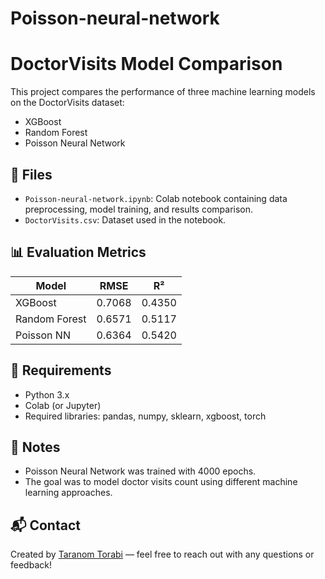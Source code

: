 # Poisson-neural-network
# DoctorVisits Model Comparison

This project compares the performance of three machine learning models on the DoctorVisits dataset:

- XGBoost
- Random Forest
- Poisson Neural Network

## 📁 Files

- `Poisson-neural-network.ipynb`: Colab notebook containing data preprocessing, model training, and results comparison.
- `DoctorVisits.csv`: Dataset used in the notebook.

## 📊 Evaluation Metrics

| Model             | RMSE   | R²     |
|------------------|--------|--------|
| XGBoost          | 0.7068 | 0.4350 |
| Random Forest    | 0.6571 | 0.5117 |
| Poisson NN       | 0.6364 | 0.5420 |

## 🔧 Requirements

- Python 3.x
- Colab (or Jupyter)
- Required libraries: pandas, numpy, sklearn, xgboost, torch

## 📌 Notes

- Poisson Neural Network was trained with 4000 epochs.
- The goal was to model doctor visits count using different machine learning approaches.

## 📬 Contact

Created by [Taranom Torabi](mailto:taranom.torabi1377@gmail.com) — feel free to reach out with any questions or feedback!
